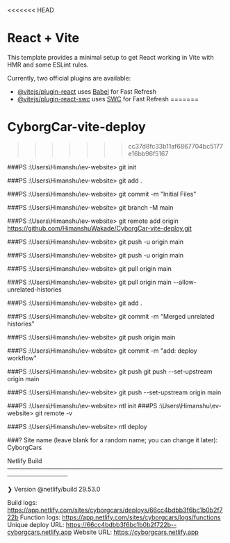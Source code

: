 <<<<<<< HEAD
# React + Vite

This template provides a minimal setup to get React working in Vite with HMR and some ESLint rules.

Currently, two official plugins are available:

- [@vitejs/plugin-react](https://github.com/vitejs/vite-plugin-react/blob/main/packages/plugin-react/README.md) uses [Babel](https://babeljs.io/) for Fast Refresh
- [@vitejs/plugin-react-swc](https://github.com/vitejs/vite-plugin-react-swc) uses [SWC](https://swc.rs/) for Fast Refresh
=======
# CyborgCar-vite-deploy
>>>>>>> cc37d8fc33b11af6867704bc5177e16bb96f5167


###PS :\Users\Himanshu\ev-website> git init



###PS :\Users\Himanshu\ev-website> git add .



###PS :\Users\Himanshu\ev-website> git commit -m "Initial Files"

###PS :\Users\Himanshu\ev-website> git branch -M main

###PS :\Users\Himanshu\ev-website> git remote add origin https://github.com/HimanshuWakade/CyborgCar-vite-deploy.git

###PS :\Users\Himanshu\ev-website> git push -u origin main

###PS :\Users\Himanshu\ev-website> git push -u origin main

###PS :\Users\Himanshu\ev-website> git pull origin main

###PS :\Users\Himanshu\ev-website> git pull origin main --allow-unrelated-histories

###PS :\Users\Himanshu\ev-website> git add .          

###PS :\Users\Himanshu\ev-website> git commit -m "Merged unrelated histories"

###PS :\Users\Himanshu\ev-website> git push origin main

###PS :\Users\Himanshu\ev-website> git commit -m "add: deploy workflow"

###PS :\Users\Himanshu\ev-website> git push
    git push --set-upstream origin main
    
###PS :\Users\Himanshu\ev-website>  git push --set-upstream origin main


###PS :\Users\Himanshu\ev-website> ntl init
###PS :\Users\Himanshu\ev-website> git remote -v

###PS :\Users\Himanshu\ev-website> ntl deploy

###? Site name (leave blank for a random name; you can change it later): CyborgCars



Netlify Build
────────────────────────────────────────────────────────────────

❯ Version
  @netlify/build 29.53.0


Build logs:        https://app.netlify.com/sites/cyborgcars/deploys/66cc4bdbb3f6bc1b0b2f722b
Function logs:     https://app.netlify.com/sites/cyborgcars/logs/functions
Unique deploy URL: https://66cc4bdbb3f6bc1b0b2f722b--cyborgcars.netlify.app
Website URL:       https://cyborgcars.netlify.app
